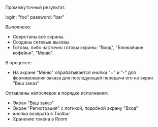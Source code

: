 Промежуточный результат.

login: "foo"
password: "bar"

Выполнено: 
- Сверстаны все экраны. 
- Созданы сетевые вызовы.
- Готовы, либо частично готовы экраны: "Вход", "Ближайшие кофейни", "Меню".

В процессе:
- На экране "Меню" обрабатывается кнопки "+" и "-" для формирования заказа для последующей передачи его на экран "Ваш заказ"

Оставлены напоследок в порядке исполнения:
- Экран "Ваш заказ"
- Экран "Регистрация" с логикой, подобной экрану "Вход"
- кнопка возврата в Toolbar
- Хранение токена в Room
